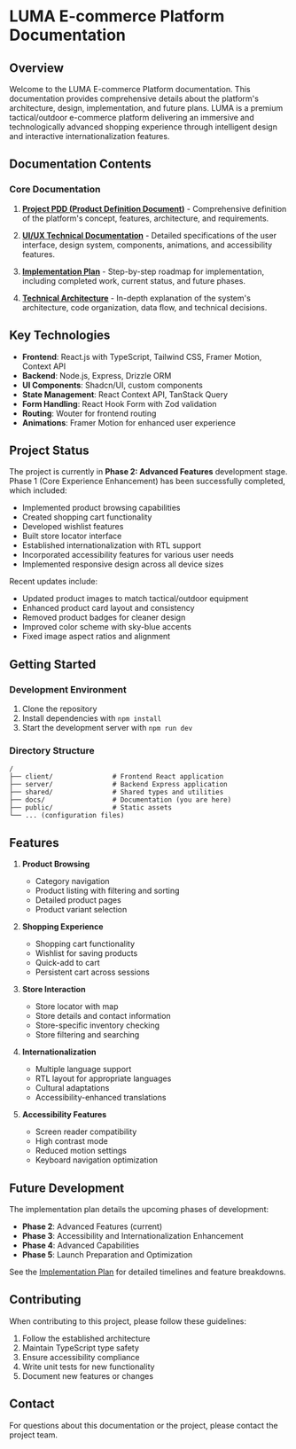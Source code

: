 # LUMA E-commerce Platform Documentation

## Overview

Welcome to the LUMA E-commerce Platform documentation. This documentation provides comprehensive details about the platform's architecture, design, implementation, and future plans. LUMA is a premium tactical/outdoor e-commerce platform delivering an immersive and technologically advanced shopping experience through intelligent design and interactive internationalization features.

## Documentation Contents

### Core Documentation

1. [**Project PDD (Product Definition Document)**](./project_pdd.md) - Comprehensive definition of the platform's concept, features, architecture, and requirements.

2. [**UI/UX Technical Documentation**](./ui_ux_technical_documentation.md) - Detailed specifications of the user interface, design system, components, animations, and accessibility features.

3. [**Implementation Plan**](./implementation_plan.md) - Step-by-step roadmap for implementation, including completed work, current status, and future phases.

4. [**Technical Architecture**](./technical_architecture.md) - In-depth explanation of the system's architecture, code organization, data flow, and technical decisions.

## Key Technologies

- **Frontend**: React.js with TypeScript, Tailwind CSS, Framer Motion, Context API
- **Backend**: Node.js, Express, Drizzle ORM
- **UI Components**: Shadcn/UI, custom components
- **State Management**: React Context API, TanStack Query
- **Form Handling**: React Hook Form with Zod validation
- **Routing**: Wouter for frontend routing
- **Animations**: Framer Motion for enhanced user experience

## Project Status

The project is currently in **Phase 2: Advanced Features** development stage. Phase 1 (Core Experience Enhancement) has been successfully completed, which included:

- Implemented product browsing capabilities
- Created shopping cart functionality
- Developed wishlist features
- Built store locator interface
- Established internationalization with RTL support
- Incorporated accessibility features for various user needs
- Implemented responsive design across all device sizes

Recent updates include:
- Updated product images to match tactical/outdoor equipment
- Enhanced product card layout and consistency
- Removed product badges for cleaner design
- Improved color scheme with sky-blue accents
- Fixed image aspect ratios and alignment

## Getting Started

### Development Environment

1. Clone the repository
2. Install dependencies with `npm install`
3. Start the development server with `npm run dev`

### Directory Structure

```
/
├── client/               # Frontend React application
├── server/               # Backend Express application
├── shared/               # Shared types and utilities
├── docs/                 # Documentation (you are here)
├── public/               # Static assets
└── ... (configuration files)
```

## Features

1. **Product Browsing**
   - Category navigation
   - Product listing with filtering and sorting
   - Detailed product pages
   - Product variant selection

2. **Shopping Experience**
   - Shopping cart functionality
   - Wishlist for saving products
   - Quick-add to cart
   - Persistent cart across sessions

3. **Store Interaction**
   - Store locator with map
   - Store details and contact information
   - Store-specific inventory checking
   - Store filtering and searching

4. **Internationalization**
   - Multiple language support
   - RTL layout for appropriate languages
   - Cultural adaptations
   - Accessibility-enhanced translations

5. **Accessibility Features**
   - Screen reader compatibility
   - High contrast mode
   - Reduced motion settings
   - Keyboard navigation optimization

## Future Development

The implementation plan details the upcoming phases of development:

- **Phase 2**: Advanced Features (current)
- **Phase 3**: Accessibility and Internationalization Enhancement
- **Phase 4**: Advanced Capabilities
- **Phase 5**: Launch Preparation and Optimization

See the [Implementation Plan](./implementation_plan.md) for detailed timelines and feature breakdowns.

## Contributing

When contributing to this project, please follow these guidelines:

1. Follow the established architecture
2. Maintain TypeScript type safety
3. Ensure accessibility compliance
4. Write unit tests for new functionality
5. Document new features or changes

## Contact

For questions about this documentation or the project, please contact the project team.
